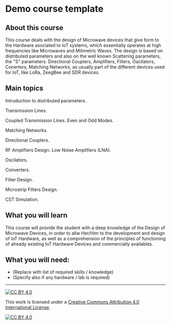 # Demo course template
## About this course

This course deals with the design of Microwave devices that give form to the Hardware asociated to IoT systems, which essentially operates at high frequencies like Microwaves and Milimetric Waves.
The design is based on distributed parameters and also on the well known Scattering parameters, the "S" parameters.
Directional Couplers, Amplifiers, Filters, Oacilators, Conerters, Matching Networks, as usually part of the different devices used for IoT, like LoRa, ZeegBee and SDR devices.

## Main topics

Intruduction to distributed parameters.

Transmission Lines.

Coupled Transmission Lines. Even and Odd Modes.

Matching Networks.

Directional Couplers.

RF Amplifiers Design. Low Noise Amplifiers (LNA).

Oscilators.

Converters.

Filter Design.

Microstrip Filters Design.

CST Simulation.


## What you will learn
This course will provide the student with a deep knowledge of the Design of Microwave Devices, in order to allw Her/Him to the development and design of IoT Hardware, as well as a comprehension of the principles of functioning of already existing IoT Hardware Devices and commercially availables.

## What you will need:
* (Replace with list of required skills / knowledge)
* (Specify also if any hardware / lab is required)


***
[![CC BY 4.0][cc-by-shield]][cc-by]

This work is licensed under a
[Creative Commons Attribution 4.0 International License][cc-by].

[![CC BY 4.0][cc-by-image]][cc-by]

[cc-by]: http://creativecommons.org/licenses/by/4.0/
[cc-by-image]: https://i.creativecommons.org/l/by/4.0/88x31.png
[cc-by-shield]: https://img.shields.io/badge/License-CC%20BY%204.0-lightgrey.svg
